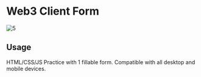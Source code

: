 # Web3 Client Form

![5](https://user-images.githubusercontent.com/95723185/166504727-07db0639-f5ff-4bbe-91cf-53524e11b578.png)

## Usage
HTML/CSS/JS Practice with 1 fillable form. Compatible with all desktop and mobile devices.
